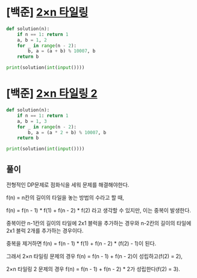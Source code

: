 # [백준] [2×n 타일링](https://www.acmicpc.net/problem/11726)

```py
def solution(n):
    if n == 1: return 1
    a, b = 1, 2
    for _ in range(n - 2):
        b, a = (a + b) % 10007, b
    return b

print(solution(int(input())))
```

# [백준] [2×n 타일링 2](https://www.acmicpc.net/problem/11727)

```py
def solution(n):
    if n == 1: return 1
    a, b = 1, 3
    for _ in range(n - 2):
        b, a = (a * 2 + b) % 10007, b
    return b

print(solution(int(input())))
```

## 풀이

전형적인 DP문제로 점화식을 세워 문제를 해결해야한다.

f(n) = n칸의 길이의 타일을 놓는 방법의 수라고 할 때,

f(n) = f(n - 1) * f(1) + f(n - 2) * f(2) 라고 생각할 수 있지만, 이는 중복이 발생한다.

중복이란 n-1칸의 길이의 타일에 2x1 블럭을 추가하는 경우와 n-2칸의 길이의 타일에 2x1 블럭 2개를 추가하는 경우이다.

중복을 제거하면 f(n) = f(n - 1) * f(1) + f(n - 2) * (f(2) - 1)이 된다.

그래서 2×n 타일링 문제의 경우 f(n) = f(n - 1) + f(n - 2)이 성립하고(f(2) = 2),

2×n 타일링 2 문제의 경우 f(n) = f(n - 1) + f(n - 2) * 2가 성립한다(f(2) = 3).

